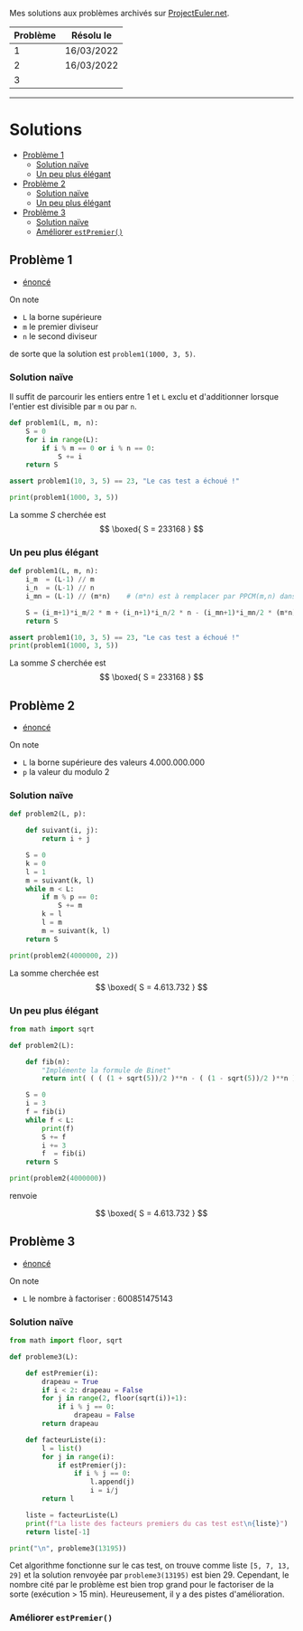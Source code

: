 Mes solutions aux problèmes archivés sur [ProjectEuler.net](https://projecteuler.net/).

| **Problème** | **Résolu le** |
|--------------|---------------|
| 1            | 16/03/2022    |
| 2            | 16/03/2022    |
| 3            | 

--- 

# Solutions <!-- omit in toc -->

- [Problème 1](#problème-1)
  - [Solution naïve](#solution-naïve)
  - [Un peu plus élégant](#un-peu-plus-élégant)
- [Problème 2](#problème-2)
  - [Solution naïve](#solution-naïve-1)
  - [Un peu plus élégant](#un-peu-plus-élégant-1)
- [Problème 3](#problème-3)
  - [Solution naïve](#solution-naïve-2)
  - [Améliorer `estPremier()`](#améliorer-estpremier)

## Problème 1

- [énoncé](https://projecteuler.net/problem=1)

On note

- `L` la borne supérieure
- `m` le premier diviseur
- `n` le second diviseur

de sorte que la solution est `problem1(1000, 3, 5)`.

### Solution naïve

Il suffit de parcourir les entiers entre $1$ et `L` exclu et d'additionner lorsque l'entier est divisible par `m` ou par `n`.

```python
def problem1(L, m, n):
    S = 0
    for i in range(L):
        if i % m == 0 or i % n == 0:
            S += i
    return S

assert problem1(10, 3, 5) == 23, "Le cas test a échoué !"

print(problem1(1000, 3, 5))
```

La somme $S$ cherchée est $$ \boxed{ S = 233168 } $$

### Un peu plus élégant

```python
def problem1(L, m, n):
    i_m  = (L-1) // m
    i_n  = (L-1) // n
    i_mn = (L-1) // (m*n)    # (m*n) est à remplacer par PPCM(m,n) dans un cas plus général

    S = (i_m+1)*i_m/2 * m + (i_n+1)*i_n/2 * n - (i_mn+1)*i_mn/2 * (m*n)
    return S

assert problem1(10, 3, 5) == 23, "Le cas test a échoué !"
print(problem1(1000, 3, 5))
```

La somme $S$ cherchée est $$ \boxed{ S = 233168 } $$

## Problème 2

- [énoncé](https://projecteuler.net/problem=2)

On note

- `L` la borne supérieure des valeurs $4.000.000.000$
- `p` la valeur du modulo $2$

### Solution naïve

```python
def problem2(L, p):

    def suivant(i, j):
        return i + j

    S = 0
    k = 0
    l = 1
    m = suivant(k, l)
    while m < L:
        if m % p == 0:
            S += m
        k = l
        l = m
        m = suivant(k, l)
    return S

print(problem2(4000000, 2))
```

La somme cherchée est $$ \boxed{ S = 4.613.732 } $$

### Un peu plus élégant

```python
from math import sqrt

def problem2(L):

    def fib(n):
        "Implémente la formule de Binet"
        return int( ( ( (1 + sqrt(5))/2 )**n - ( (1 - sqrt(5))/2 )**n ) / sqrt(5) )

    S = 0
    i = 3
    f = fib(i)
    while f < L:
        print(f)
        S += f
        i += 3
        f  = fib(i)
    return S

print(problem2(4000000))
```

renvoie

$$ \boxed{ S = 4.613.732 } $$

## Problème 3

- [énoncé](https://projecteuler.net/problem=3)

On note

- `L` le nombre à factoriser : $600851475143$

### Solution naïve

```python
from math import floor, sqrt

def probleme3(L):

    def estPremier(i):
        drapeau = True
        if i < 2: drapeau = False
        for j in range(2, floor(sqrt(i))+1):
            if i % j == 0:
                drapeau = False
        return drapeau

    def facteurListe(i):
        l = list()
        for j in range(i):
            if estPremier(j):
                if i % j == 0:
                    l.append(j)
                    i = i/j
        return l

    liste = facteurListe(L)
    print(f"La liste des facteurs premiers du cas test est\n{liste}")
    return liste[-1]

print("\n", probleme3(13195))
```

Cet algorithme fonctionne sur le cas test, on trouve comme liste `[5, 7, 13, 29]` et la solution renvoyée par `probleme3(13195)` est bien $29$. Cependant, le nombre cité par le problème est bien trop grand pour le factoriser de la sorte (exécution > 15 min). Heureusement, il y a des pistes d'amélioration.

### Améliorer `estPremier()`

